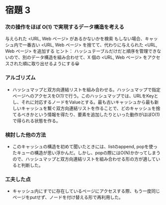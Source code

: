 # 宿題 3

### 次の操作をほぼ O(1) で実現するデータ構造を考える
与えられた <URL, Web ページ> があるかないかを検索
もしない場合、キャッシュ内で一番古い <URL, Web ページ> を捨てて、代わりに与えられた <URL, Web ページ> を追加する
ヒント：
ハッシュテーブルだけだと順序を管理できないので、別のデータ構造を組み合わせて、X 個の <URL, Web ページ> をアクセスされた順に取り出せるようにする😀


### アルゴリズム
- ハッシュマップと双方向連結リストを組み合わせる。ハッシュマップで指定ページへのアクセスをO(1)で行う。このハッシュマップでは、URLをKeyとし、それに対応するノードをValueとする。最も古いキャッシュから最も新しいキャッシュを繋ぐ双方向連結リストを作ることで、どのキャッシュを捨てるべきかという情報を得たり、要素を追加したりといった動作がほぼO(1)で得られる状態を作る。

### 検討した他の方法
- このキャッシュの構造を初めて聞いたときには、listのappend, popを使ったキューの構造が思い浮かんだ。しかし、popの際にはO(N)かかってしまうので、ハッシュマップと双方向連結リストを組み合わせる形の方が適していると判断した。

### 工夫した点
- キャッシュ内にすでに存在しているページにアクセスする際、もう一度同じページをputせず、ノードを付け替える形で再利用した。